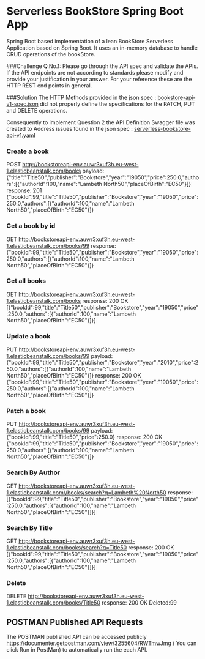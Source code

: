 # Serverless BookStore Spring Boot App #

Spring Boot based implementation of a lean BookStore Serverless Application based on Spring Boot.
It uses an in-memory database to handle CRUD operations of the bookStore.

###Challenge
Q.No.1:
Please go through the API spec and validate the APIs. If the API endpoints are not according to standards please modify and provide your justification in your answer. 
For your reference these are the HTTP REST end points in general.

###Solution
The HTTP Methods provided in the json spec : [bookstore-api-v1-spec.json](src/main/resources/bookstore-api-v1-spec.json) did not properly define the specifications for the PATCH, PUT and DELETE operations.

Consequently to implement Question 2 the API Definition Swagger file was created to Address issues found in the json spec : [serverless-bookstore-api-v1.yaml](serverless-bookstore-api-v1.yaml)


### Create a book
POST http://bookstoreapi-env.auwr3xuf3h.eu-west-1.elasticbeanstalk.com/books
payload:
{"title":"Title50","publisher":"Bookstore","year":"19050","price":250.0,"authors":[{"authorId":100,"name":"Lambeth North50","placeOfBirth":"EC50"}]}
response:
201 {"bookId":99,"title":"Title50","publisher":"Bookstore","year":"19050","price":250.0,"authors":[{"authorId":100,"name":"Lambeth North50","placeOfBirth":"EC50"}]}

### Get a book by id 
GET http://bookstoreapi-env.auwr3xuf3h.eu-west-1.elasticbeanstalk.com/books/99
response:
{"bookId":99,"title":"Title50","publisher":"Bookstore","year":"19050","price":250.0,"authors":[{"authorId":100,"name":"Lambeth North50","placeOfBirth":"EC50"}]}

### Get all books
GET http://bookstoreapi-env.auwr3xuf3h.eu-west-1.elasticbeanstalk.com/books
response:
200 OK
[{"bookId":99,"title":"Title50","publisher":"Bookstore","year":"19050","price":250.0,"authors":[{"authorId":100,"name":"Lambeth North50","placeOfBirth":"EC50"}]}]

### Update a book
PUT http://bookstoreapi-env.auwr3xuf3h.eu-west-1.elasticbeanstalk.com/books/99
payload:
{"bookId":99,"title":"Title50","publisher":"Bookstore","year":"2010","price":250.0,"authors":[{"authorId":100,"name":"Lambeth North50","placeOfBirth":"EC50"}]}
response:
200 OK
{"bookId":99,"title":"Title50","publisher":"Bookstore","year":"19050","price":250.0,"authors":[{"authorId":100,"name":"Lambeth North50","placeOfBirth":"EC50"}]}

### Patch a book
PUT http://bookstoreapi-env.auwr3xuf3h.eu-west-1.elasticbeanstalk.com/books/99
payload:
{"bookId":99,"title":"Title50","price":250.0}
response:
200 OK
{"bookId":99,"title":"Title50","publisher":"Bookstore","year":"19050","price":250.0,"authors":[{"authorId":100,"name":"Lambeth North50","placeOfBirth":"EC50"}]}

### Search By Author
GET http://bookstoreapi-env.auwr3xuf3h.eu-west-1.elasticbeanstalk.com//books/search?q=Lambeth%20North50
response:
[{"bookId":99,"title":"Title50","publisher":"Bookstore","year":"19050","price":250.0,"authors":[{"authorId":100,"name":"Lambeth North50","placeOfBirth":"EC50"}]}]

### Search By Title
GET http://bookstoreapi-env.auwr3xuf3h.eu-west-1.elasticbeanstalk.com/books/search?q=Title50
response:
200 OK
[{"bookId":99,"title":"Title50","publisher":"Bookstore","year":"19050","price":250.0,"authors":[{"authorId":100,"name":"Lambeth North50","placeOfBirth":"EC50"}]}]

### Delete
DELETE http://bookstoreapi-env.auwr3xuf3h.eu-west-1.elasticbeanstalk.com/books/Title50
response:
200 OK
Deleted:99

## POSTMAN Published API Requests
The POSTMAN published API can be accessed publicly  https://documenter.getpostman.com/view/3255604/RWTmwJmg ( You can click Run in PostMan) to automatically run the each API.
